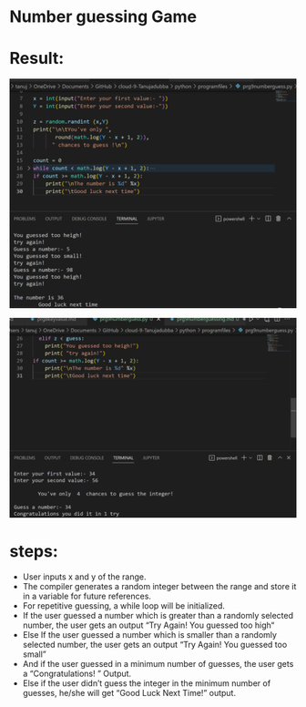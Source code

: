 # Number guessing Game

# Result:

![alt test](../00_includes/pythonweek4/prg9numberguessing.png "prg9numberguessing.png")

![alt test](../00_includes/pythonweek4/prg9numberguessing1.png "prg9numberguessing1.png")

# steps:

- User inputs x and y of the range.
- The compiler generates a random integer between the range and store it in a variable for future references.
- For repetitive guessing, a while loop will be initialized.
- If the user guessed a number which is greater than a randomly selected number, the user gets an output “Try Again! You guessed too high“
- Else If the user guessed a number which is smaller than a randomly selected number, the user gets an output “Try Again! You guessed too small”
- And if the user guessed in a minimum number of guesses, the user gets a “Congratulations! ” Output.
- Else if the user didn’t guess the integer in the minimum number of guesses, he/she will get “Good Luck Next Time!” output.

